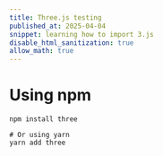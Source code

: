 ```yaml
---
title: Three.js testing 
published_at: 2025-04-04
snippet: learning how to import 3.js
disable_html_sanitization: true
allow_math: true
--- 
```

 # Using npm
    npm install three

    # Or using yarn
    yarn add three

<script src="https://threejs.org/build/three.min.js">

const scene = new THREE.Scene();
    const camera = new THREE.PerspectiveCamera(75, window.innerWidth / window.innerHeight, 0.1, 1000);
    const renderer = new THREE.WebGLRenderer();
    renderer.setSize(window.innerWidth, window.innerHeight);
    document.body.appendChild(renderer.domElement); 

<div id="three.js_container"></div>

<script type="importmap">
			{
				"imports": {
					"three": "../build/three.module.js",
					"three/addons/": "./jsm/"
				}
			}
		</script>

<script type="module">
    import * as THREE from "../3jdasset/three.js"

    console.log (THREE)

    const container = document.getElementByID ('three.js_container')
    const width = container.parentNode.scrollWidth
    const height = width * 9/16

    </script>